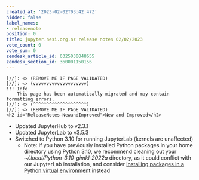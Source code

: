 ```yaml
---
created_at: '2023-02-02T03:42:47Z'
hidden: false
label_names:
- releasenote
position: 0
title: jupyter.nesi.org.nz release notes 02/02/2023
vote_count: 0
vote_sum: 0
zendesk_article_id: 6325030048655
zendesk_section_id: 360001150156
---
```



    [//]: <> (REMOVE ME IF PAGE VALIDATED)
    [//]: <> (vvvvvvvvvvvvvvvvvvvv)
    !!! Info
        This page has been automatically migrated and may contain formatting errors.
    [//]: <> (^^^^^^^^^^^^^^^^^^^^)
    [//]: <> (REMOVE ME IF PAGE VALIDATED)
    <h2 id="ReleaseNotes-NewandImproved">New and Improved</h2>
<ul>
<li data-stringify-indent="0" data-stringify-border="0">
<span>Updated JupyterHub to v2.3.1</span><span></span>
</li>
<li data-stringify-indent="0" data-stringify-border="0"><span>Updated JupyterLab to v3.5.3</span></li>
<li data-stringify-indent="0" data-stringify-border="0">
<span>Switched to Python 3.10 for running JupyterLab (kernels are unaffected)</span>
<ul>
<li data-stringify-indent="0" data-stringify-border="0"><span>Note: if you have previously installed Python packages in your home directory using Python 3.10, we recommend cleaning out your <em>~/.local/Python-3.10-gimkl-2022a</em> directory, as it could conflict with our JupyterLab installation, and consider <a href="https://support.nesi.org.nz/hc/en-gb/articles/207782537-Python#installing_packages_in_a_python_virtual_environment" target="_blank" rel="noopener">Installing packages in a Python virtual environment</a> instead</span></li>
</ul>
</li>
</ul>